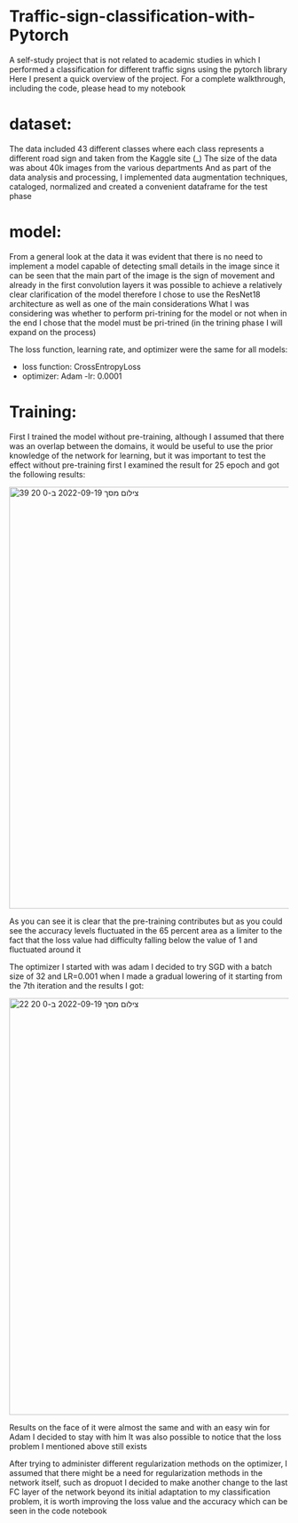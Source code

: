 # Traffic-sign-classification-with-Pytorch

A self-study project that is not related to academic studies in which I performed a classification for different traffic signs using the pytorch library
Here I present a quick overview of the project. For a complete walkthrough, including the code, please head to my notebook

# dataset:
The data included 43 different classes where each class represents a different road sign
and taken from the Kaggle site (_)
The size of the data was about 40k images from the various departments
And as part of the data analysis and processing, I implemented data augmentation techniques, cataloged, normalized and created a convenient dataframe for the test phase


# model:
From a general look at the data it was evident that there is no need to implement a model capable of detecting small details in the image since it can be seen that the main part of the image is the sign of movement and already in the first convolution layers it was possible to achieve a relatively clear clarification of the model therefore I chose to use the ResNet18 architecture as well as one of the main considerations What I was considering was whether to perform pri-trining for the model or not when in the end I chose that the model must be pri-trined (in the trining phase I will expand on the process)

The loss function, learning rate, and optimizer were the same for all models:
- loss function: CrossEntropyLoss
- optimizer: Adam
-lr: 0.0001

# Training:
First I trained the model without pre-training, although I assumed that there was an overlap between the domains, it would be useful to use the prior knowledge of the network for learning, but it was important to test the effect without pre-training first
I examined the result for 25 epoch and got the following results:

<img width="759" alt="צילום מסך 2022-09-19 ב-0 20 39" src="https://user-images.githubusercontent.com/96596252/190928585-cd25a21d-8858-44a3-825e-a4d008db5cb9.png">

 
As you can see it is clear that the pre-training contributes but as you could see the accuracy levels fluctuated in the 65 percent area as a limiter to the fact that the loss value had difficulty falling below the value of 1 and fluctuated around it

The optimizer I started with was adam
I decided to try SGD with a batch size of 32 and LR=0.001 when I made a gradual lowering of it starting from the 7th iteration and the results I got:

<img width="750" alt="צילום מסך 2022-09-19 ב-0 20 22" src="https://user-images.githubusercontent.com/96596252/190928588-a7855ef8-9078-40fe-b150-b77e78247616.png">
 
Results on the face of it were almost the same and with an easy win for Adam I decided to stay with him
It was also possible to notice that the loss problem I mentioned above still exists

After trying to administer different regularization methods on the optimizer, I assumed that there might be a need for regularization methods in the network itself, such as dropuot
I decided to make another change to the last FC layer of the network beyond its initial adaptation to my classification problem, it is worth improving the loss value and the accuracy which can be seen in the code notebook
